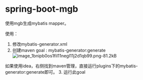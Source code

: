 # spring-boot-mgb
使用mgb生成mybatis mapper。

使用：
1. 修改mybatis-generator.xml
2. 创建maven goal : mybatis-generator:generate
![image_1bnipb0os1fil11negl11j2d1qb99.png-81.2kB][1]

如果使用idea，右侧找到maven管理，直接运行plugins下的mybatis-generator:generate即可。
3. 运行此goal
   
[1]: http://static.zybuluo.com/swellwu/zsjapwrlzn9d1bn767mgrb3w/image_1bnipb0os1fil11negl11j2d1qb99.png

